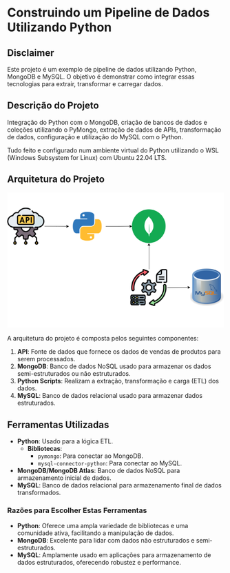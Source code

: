# Construindo um Pipeline de Dados Utilizando Python

## Disclaimer
Este projeto é um exemplo de pipeline de dados utilizando Python, MongoDB e MySQL. O objetivo é demonstrar como integrar essas tecnologias para extrair, transformar e carregar dados.

## Descrição do Projeto
Integração do Python com o MongoDB, criação de bancos de dados e coleções utilizando o PyMongo, extração de dados de APIs, transformação de dados, configuração e utilização do MySQL com o Python.

Tudo feito e configurado num ambiente virtual do Python utilizando o WSL (Windows Subsystem for Linux) com Ubuntu 22.04 LTS.

## Arquitetura do Projeto

![Arquitetura do Projeto](pipeline-image.png)

A arquitetura do projeto é composta pelos seguintes componentes:

1. **API**: Fonte de dados que fornece os dados de vendas de produtos para serem processados.
2. **MongoDB**: Banco de dados NoSQL usado para armazenar os dados semi-estruturados ou não estruturados.
3. **Python Scripts**: Realizam a extração, transformação e carga (ETL) dos dados.
4. **MySQL**: Banco de dados relacional usado para armazenar dados estruturados.

## Ferramentas Utilizadas

- **Python**: Usado para a lógica ETL.
  - **Bibliotecas**:
    - `pymongo`: Para conectar ao MongoDB.
    - `mysql-connector-python`: Para conectar ao MySQL.
- **MongoDB/MongoDB Atlas**: Banco de dados NoSQL para armazenamento inicial de dados.
- **MySQL**: Banco de dados relacional para armazenamento final de dados transformados.

### Razões para Escolher Estas Ferramentas

- **Python**: Oferece uma ampla variedade de bibliotecas e uma comunidade ativa, facilitando a manipulação de dados.
- **MongoDB**: Excelente para lidar com dados não estruturados e semi-estruturados.
- **MySQL**: Amplamente usado em aplicações para armazenamento de dados estruturados, oferecendo robustez e performance.
